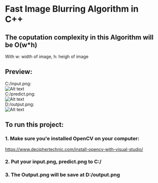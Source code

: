 # Fast Image Blurring Algorithm in C++
## The coputation complexity in this Algorithm will be O(w*h)  
With w: width of image, h: heigh of image
## Preview:  
C:/input.png:  
![Alt text](https://i.imgur.com/JLTpYo6.png?raw=true "Input.png")  
C:/predict.png:  
![Alt text](https://i.imgur.com/CADTGGY.png?raw=true "Predict.png")  
D:/output.png:  
![Alt text](https://i.imgur.com/ok4zmAg.png?raw=true "Output.png")  
## To run this project:
### 1. Make sure you'e installed OpenCV on your computer:  
https://www.deciphertechnic.com/install-opencv-with-visual-studio/  
### 2. Put your input.png, predict.png to C:/ 
### 3. The Output.png will be save at D:/output.png
